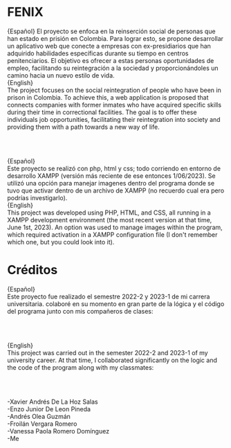 <meta charset="UTF-8">

# FENIX
{Español}
El proyecto se enfoca en la reinserción social de personas que han estado en prisión en Colombia. Para lograr esto, se propone desarrollar un aplicativo web que conecte a empresas con ex-presidiarios que han adquirido habilidades específicas durante su tiempo en centros penitenciarios. El objetivo es ofrecer a estas personas oportunidades de empleo, facilitando su reintegración a la sociedad y proporcionándoles un camino hacia un nuevo estilo de vida.
<br>
{English}
<br>
The project focuses on the social reintegration of people who have been in prison in Colombia. To achieve this, a web application is proposed that connects companies with former inmates who have acquired specific skills during their time in correctional facilities. The goal is to offer these individuals job opportunities, facilitating their reintegration into society and providing them with a path towards a new way of life.

<br>
<br>

{Español}
<br>
Este proyecto se realizó con php, html y css; todo corriendo en entorno de desarrollo XAMPP (versión más reciente de ese entonces 1/06/2023). Se utilizó una opción para manejar imagenes dentro del programa donde se tuvo que activar dentro de un archivo de XAMPP (no recuerdo cual era pero podrías investigarlo).
<br>
{English}
<br>
This project was developed using PHP, HTML, and CSS, all running in a XAMPP development environment (the most recent version at that time, June 1st, 2023). An option was used to manage images within the program, which required activation in a XAMPP configuration file (I don't remember which one, but you could look into it).

# Créditos
{Español}
<br>
Este proyecto fue realizado el semestre 2022-2 y 2023-1 de mi carrera universitaria. colaboré en su momento en gran parte de la lógica y el código del programa junto con mis compañeros de clases:

<br>
<br>

{English}
<br>
This project was carried out in the semester 2022-2 and 2023-1 of my university career. At that time, I collaborated significantly on the logic and the code of the program along with my classmates:

<br>
<br>

-Xavier Andrés De La Hoz Salas<br>
-Enzo Junior De Leon Pineda<br>
-Andrés Olea Guzmán<br>
-Froilán Vergara Romero<br>
-Vanessa Paola Romero Domínguez<br>
-Me
